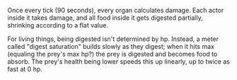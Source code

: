 Once every tick (90 seconds), every organ calculates damage. Each actor inside
it takes damage, and all food inside it gets digested partially, shrinking
according to a flat value.

For living things, being digested isn't determined by hp. Instead, a meter
called "digest saturation" builds slowly as they digest; when it hits max
(equaling the prey's max hp?) the prey is digested and becomes food to absorb.
The prey's health being lower speeds this up linearly, up to twice as fast at 0
hp.
